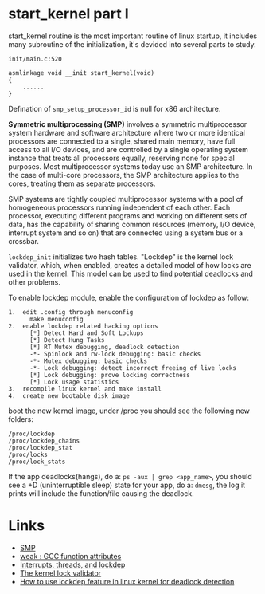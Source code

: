 # start\_kernel part I

start\_kernel routine is the most important routine of linux startup, it includes many subroutine of the initialization, it's devided into several parts to study.

```start_kernel
init/main.c:520

asmlinkage void __init start_kernel(void)
{
    ......
}
```

Defination of `smp_setup_processor_id` is null for x86 architecture.

**Symmetric multiprocessing \(SMP\)** involves a symmetric multiprocessor system hardware and software architecture where two or more identical processors are connected to a single, shared main memory, have full access to all I/O devices, and are controlled by a single operating system instance that treats all processors equally, reserving none for special purposes. Most multiprocessor systems today use an SMP architecture. In the case of multi-core processors, the SMP architecture applies to the cores, treating them as separate processors.

SMP systems are tightly coupled multiprocessor systems with a pool of homogeneous processors running independent of each other. Each processor, executing different programs and working on different sets of data, has the capability of sharing common resources \(memory, I/O device, interrupt system and so on\) that are connected using a system bus or a crossbar.

`lockdep_init` initializes two hash tables. "Lockdep" is the kernel lock validator, which, when enabled, creates a detailed model of how locks are used in the kernel. This model can be used to find potential deadlocks and other problems.

To enable lockdep module, enable the configuration of lockdep as follow:

```enable_lockdep
1.  edit .config through menuconfig
      make menuconfig
2.  enable lockdep related hacking options
      [*] Detect Hard and Soft Lockups
      [*] Detect Hung Tasks
      [*] RT Mutex debugging, deadlock detection
      -*- Spinlock and rw-lock debugging: basic checks
      -*- Mutex debugging: basic checks
      -*- Lock debugging: detect incorrect freeing of live locks
      [*] Lock debugging: prove locking correctness
      [*] Lock usage statistics
3.  recompile linux kernel and make install
4.  create new bootable disk image
```

boot the new kernel image, under /proc you should see the following new folders:

```lockdep_folders_under_proc
/proc/lockdep
/proc/lockdep_chains
/proc/lockdep_stat
/proc/locks
/proc/lock_stats
```

If the app deadlocks(hangs), do a: `ps -aux | grep <app_name>`, you should see a +D (uninterruptible sleep) state for your app, do a: `dmesg`, the log it prints will include the function/file causing the deadlock.



# Links

* [SMP](https://en.wikipedia.org/wiki/Symmetric_multiprocessing)
* [weak : GCC function attributes](https://gcc.gnu.org/onlinedocs/gcc-3.2/gcc/Function-Attributes.html)
* [Interrupts, threads, and lockdep](https://lwn.net/Articles/321663/)
* [The kernel lock validator](https://lwn.net/Articles/185666/)
* [How to use lockdep feature in linux kernel for deadlock detection](http://stackoverflow.com/questions/20892822/how-to-use-lockdep-feature-in-linux-kernel-for-deadlock-detection)


